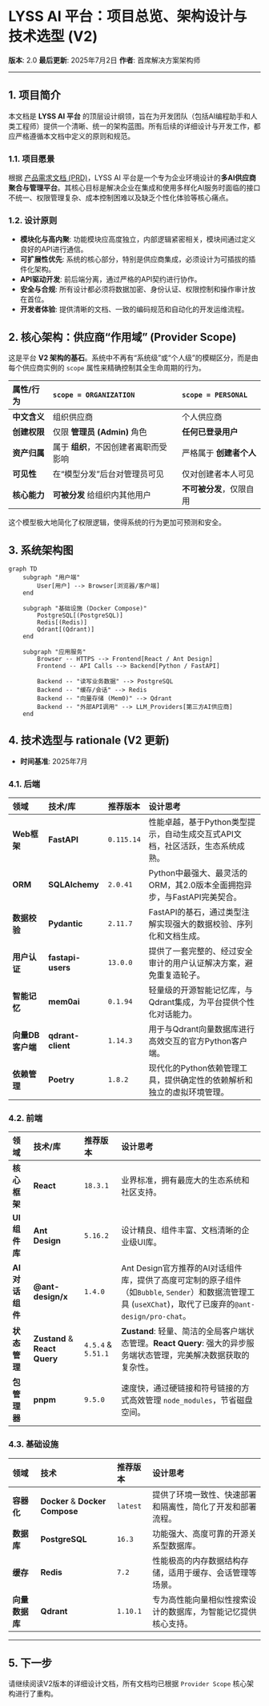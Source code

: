 # LYSS AI 平台：项目总览、架构设计与技术选型 (V2)

**版本**: 2.0
**最后更新**: 2025年7月2日
**作者**: 首席解决方案架构师

---

## 1. 项目简介

本文档是 **LYSS AI 平台** 的顶层设计纲领，旨在为开发团队（包括AI编程助手和人类工程师）提供一个清晰、统一的架构蓝图。所有后续的详细设计与开发工作，都应严格遵循本文档中定义的原则和规范。

### 1.1. 项目愿景

根据 [产品需求文档 (PRD)](../../PRD.md)，LYSS AI 平台是一个专为企业环境设计的**多AI供应商聚合与管理平台**。其核心目标是解决企业在集成和使用多样化AI服务时面临的接口不统一、权限管理复杂、成本控制困难以及缺乏个性化体验等核心痛点。

### 1.2. 设计原则

*   **模块化与高内聚**: 功能模块应高度独立，内部逻辑紧密相关，模块间通过定义良好的API进行通信。
*   **可扩展性优先**: 系统的核心部分，特别是供应商集成，必须设计为可插拔的插件化架构。
*   **API驱动开发**: 前后端分离，通过严格的API契约进行协作。
*   **安全与合规**: 所有设计都必须将数据加密、身份认证、权限控制和操作审计放在首位。
*   **开发者体验**: 提供清晰的文档、一致的编码规范和自动化的开发运维流程。

## 2. 核心架构：供应商“作用域” (Provider Scope)

这是平台 **V2 架构的基石**。系统中不再有“系统级”或“个人级”的模糊区分，而是由每个供应商实例的 `scope` 属性来精确控制其全生命周期的行为。

| 属性/行为 | `scope = ORGANIZATION` | `scope = PERSONAL` |
| :--- | :--- | :--- |
| **中文含义** | 组织供应商 | 个人供应商 |
| **创建权限** | 仅限 **管理员 (Admin)** 角色 | **任何已登录用户** |
| **资产归属** | 属于 **组织**，不因创建者离职而受影响 | 严格属于 **创建者个人** |
| **可见性** | 在“模型分发”后台对管理员可见 | 仅对创建者本人可见 |
| **核心能力** | **可被分发** 给组织内其他用户 | **不可被分发**，仅限自用 |

这个模型极大地简化了权限逻辑，使得系统的行为更加可预测和安全。

## 3. 系统架构图

```mermaid
graph TD
    subgraph "用户端"
        User[用户] --> Browser[浏览器/客户端]
    end

    subgraph "基础设施 (Docker Compose)"
        PostgreSQL[(PostgreSQL)]
        Redis[(Redis)]
        Qdrant[(Qdrant)]
    end

    subgraph "应用服务"
        Browser -- HTTPS --> Frontend[React / Ant Design]
        Frontend -- API Calls --> Backend[Python / FastAPI]
        
        Backend -- "读写业务数据" --> PostgreSQL
        Backend -- "缓存/会话" --> Redis
        Backend -- "向量存储 (Mem0)" --> Qdrant
        Backend -- "外部API调用" --> LLM_Providers[第三方AI供应商]
    end
```

## 4. 技术选型与 rationale (V2 更新)

* **时间基准**: 2025年7月

### 4.1. 后端

| 领域 | 技术/库 | 推荐版本 | 设计思考 |
| :--- | :--- | :--- | :--- |
| **Web框架** | **FastAPI** | `0.115.14` | 性能卓越，基于Python类型提示，自动生成交互式API文档，社区活跃，生态系统成熟。 |
| **ORM** | **SQLAlchemy** | `2.0.41` | Python中最强大、最灵活的ORM，其2.0版本全面拥抱异步，与FastAPI完美契合。 |
| **数据校验** | **Pydantic** | `2.11.7` | FastAPI的基石，通过类型注解实现强大的数据校验、序列化和文档生成。 |
| **用户认证** | **fastapi-users** | `13.0.0` | 提供了一套完整的、经过安全审计的用户认证解决方案，避免重复造轮子。 |
| **智能记忆** | **mem0ai** | `0.1.94` | 轻量级的开源智能记忆库，与Qdrant集成，为平台提供个性化对话能力。 |
| **向量DB客户端**| **qdrant-client**| `1.14.3` | 用于与Qdrant向量数据库进行高效交互的官方Python客户端。 |
| **依赖管理** | **Poetry** | `1.8.2` | 现代化的Python依赖管理工具，提供确定性的依赖解析和独立的虚拟环境管理。 |

### 4.2. 前端

| 领域 | 技术/库 | 推荐版本 | 设计思考 |
| :--- | :--- | :--- | :--- |
| **核心框架** | **React** | `18.3.1` | 业界标准，拥有最庞大的生态系统和社区支持。 |
| **UI组件库** | **Ant Design** | `5.16.2` | 设计精良、组件丰富、文档清晰的企业级UI库。 |
| **AI对话组件**| **@ant-design/x** | `1.4.0` | Ant Design官方推荐的AI对话组件库，提供了高度可定制的原子组件（如`Bubble`, `Sender`）和数据流管理工具 (`useXChat`)，取代了已废弃的`@ant-design/pro-chat`。 |
| **状态管理** | **Zustand** & **React Query** | `4.5.4` & `5.51.1` | **Zustand**: 轻量、简洁的全局客户端状态管理。**React Query**: 强大的异步服务端状态管理，完美解决数据获取的复杂性。 |
| **包管理器** | **pnpm** | `9.5.0` | 速度快，通过硬链接和符号链接的方式高效管理 `node_modules`，节省磁盘空间。 |

### 4.3. 基础设施

| 领域 | 技术 | 推荐版本 | 设计思考 |
| :--- | :--- | :--- | :--- |
| **容器化** | **Docker** & **Docker Compose** | `latest` | 提供了环境一致性、快速部署和隔离性，简化了开发和部署流程。 |
| **数据库** | **PostgreSQL** | `16.3` | 功能强大、高度可靠的开源关系型数据库。 |
| **缓存** | **Redis** | `7.2` | 性能极高的内存数据结构存储，适用于缓存、会话管理等场景。 |
| **向量数据库**| **Qdrant** | `1.10.1` | 专为高性能向量相似性搜索设计的数据库，为智能记忆提供核心支持。 |

---

## 5. 下一步

请继续阅读V2版本的详细设计文档，所有文档均已根据 `Provider Scope` 核心架构进行了重构。
